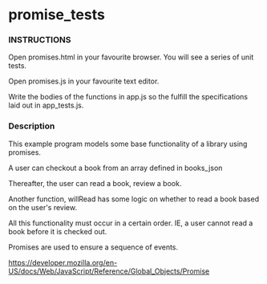 # promise_tests

### INSTRUCTIONS

Open promises.html in your favourite browser. You will see a series of unit tests.

Open promises.js in your favourite text editor.

Write the bodies of the functions in app.js so the fulfill the specifications
laid out in app_tests.js.

### Description

This example program models some base functionality of a library using promises.

A user can checkout a book from an array defined in books_json

Thereafter, the user can read a book, review a book.

Another function, willRead has some logic on whether to read a book based on the user's review.

All this functionality must occur in a certain order. IE, a user cannot read a book before it is checked out.

Promises are used to ensure a sequence of events.

https://developer.mozilla.org/en-US/docs/Web/JavaScript/Reference/Global_Objects/Promise

